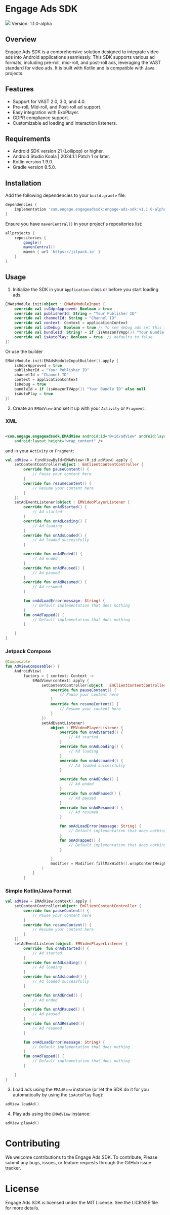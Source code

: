 # Engage Ads SDK

[![](https://jitpack.io/v/engage-media/engage-ads-sdk.svg)](https://jitpack.io/#engage-media/engage-ads-sdk)
Version: 1.1.0-alpha

## Overview

Engage Ads SDK is a comprehensive solution designed to integrate video ads into Android applications
seamlessly. This SDK supports various ad formats, including pre-roll, mid-roll, and post-roll ads,
leveraging the VAST standard for video ads. It is built with Kotlin and is compatible with Java
projects.

## Features

- Support for VAST 2.0, 3.0, and 4.0.
- Pre-roll, Mid-roll, and Post-roll ad support.
- Easy integration with ExoPlayer.
- GDPR compliance support.
- Customizable ad loading and interaction listeners.

## Requirements

- Android SDK version 21 (Lollipop) or higher.
- Android Studio Koala | 2024.1.1 Patch 1 or later.
- Kotlin version 1.9.0.
- Gradle version 8.5.0.

## Installation

Add the following dependencies to your `build.gradle` file:

```groovy
dependencies {
    implementation 'com.engage.engageadssdk:engage-ads-sdk:v1.1.0-alpha'
}
```

Ensure you have `mavenCentral()` in your project's repositories list:

```groovy
allprojects {
    repositories {
        google()
        mavenCentral()
        maven { url 'https://jitpack.io' }
    }
}
```

## Usage

1. Initialize the SDK in your `Application` class or before you start loading ads:

```kotlin
EMAdsModule.init(object : EMAdsModuleInput {
    override val isGdprApproved: Boolean = true
    override val publisherId: String = "Your Publisher ID"
    override val channelId: String = "Channel ID"
    override val context: Context = applicationContext
    override val isDebug: Boolean = true // To see debug ads set this to true
    override val bundleId: String? = if (isAmazonTVApp()) "Your Bundle ID" else null
    override val isAutoPlay: Boolean = true  // defaults to false
})
```

Or use the builder

```kotlin
EMAdsModule.init(EMAdsModuleInputBuilder().apply {
    isGdprApproved = true
    publisherId = "Your Publisher ID"
    channelId = "Channel ID"
    context = applicationContext
    isDebug = true
    bundleId = if (isAmazonTVApp()) "Your Bundle ID" else null
    isAutoPlay = true
})
```

2. Create an `EMAdView` and set it up with your `Activity` or `Fragment`:

### XML

```xml

<com.engage.engageadssdk.EMAdView android:id="@+id/adView" android:layout_width="match_parent"
    android:layout_height="wrap_content" />
```

and in your `Activity` or `Fragment`:

```kotlin
val adView = findViewById<EMAdView>(R.id.adView).apply {
    setContentController(object : EmClientContentController {
        override fun pauseContent() {
            // Pause your content here
        }
        override fun resumeContent() {
            // Resume your content here
        }
    })
    setAdEventListener(object : EMVideoPlayerListener {
        override fun onAdStarted() {
            // Ad started
        }
        override fun onAdLoading() {
            // Ad loading
        }
        override fun onAdsLoaded() {
            // Ad loaded successfully
        }

        override fun onAdEnded() {
            // Ad ended
        }
        override fun onAdPaused() {
            // Ad paused
        }
        override fun onAdResumed() {
            // Ad resumed
        }

        fun onAdLoadError(message: String) {
            // Default implementation that does nothing
        }
        fun onAdTapped() {
            // Default implementation that does nothing
        }

    }
}
```

### Jetpack Compose

```kotlin
@Composable
fun AdViewComposable() {
    AndroidView(
        factory = { context: Context ->
            EMAdView(context).apply {
                setContentController(object : EmClientContentController {
                    override fun pauseContent() {
                        // Pause your content here
                    }
                    override fun resumeContent() {
                        // Resume your content here
                    }
                })
                setAdEventListener(
                    object : EMVideoPlayerListener {
                        override fun onAdStarted() {
                            // Ad started
                        }
                        override fun onAdLoading() {
                            // Ad loading
                        }
                        override fun onAdsLoaded() {
                            // Ad loaded successfully
                        }

                        override fun onAdEnded() {
                            // Ad ended
                        }
                        override fun onAdPaused() {
                            // Ad paused
                        }
                        override fun onAdResumed() {
                            // Ad resumed
                        }

                        fun onAdLoadError(message: String) {
                            // Default implementation that does nothing
                        }
                        fun onAdTapped() {
                            // Default implementation that does nothing
                        }

                    },
                    modifier = Modifier.fillMaxWidth().wrapContentHeight()
                )
            }
        }
```

### Simple Kotlin/Java Format

```kotlin
val adView = EMAdView(context).apply {
    setContentController(object: EmClientContentController {
        override fun pauseContent() {
            // Pause your content here
        }
        override fun resumeContent() {
            // Resume your content here
        }
    })
    setAdEventListener(object: EMVideoPlayerListener {
        override  fun onAdStarted() {
            // Ad started
        }
        override fun onAdLoading() {
            // Ad loading
        }
        override fun onAdsLoaded() {
            // Ad loaded successfully
        }

        override fun onAdEnded() {
            // Ad ended
        }
        override fun onAdPaused() {
            // Ad paused
        }
        override fun onAdResumed(){
            // Ad resumed
        }

        fun onAdLoadError(message: String) {
            // Default implementation that does nothing
        }
        fun onAdTapped() {
            // Default implementation that does nothing
        }

    }
}
```

3. Load ads using the `EMAdView` instance (or let the SDK do it for you automatically by using the `isAutoPlay` flag):

```kotlin
adView.loadAd()
```

4. Play ads using the `EMAdView` instance:

```kotlin
adView.playAd()
```

# Contributing

We welcome contributions to the Engage Ads SDK. To contribute, Please submit any bugs, issues, or
feature requests through the GitHub issue tracker.

# License

Engage Ads SDK is licensed under the MIT License. See the LICENSE file for more details.

```